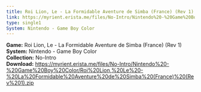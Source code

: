 ```yaml
---
title: Roi Lion, Le - La Formidable Aventure de Simba (France) (Rev 1)
link: https://myrient.erista.me/files/No-Intro/Nintendo%20-%20Game%20Boy%20Color/Roi%20Lion,%20Le%20-%20La%20Formidable%20Aventure%20de%20Simba%20(France)%20(Rev%201).zip
type: single1
System: Nintendo - Game Boy Color
---
```

<b>Game:</b> Roi Lion, Le - La Formidable Aventure de Simba (France) (Rev 1)<br>
<b>System:</b> Nintendo - Game Boy Color<br>
<b>Collection:</b> No-Intro<br>
<b>Download:</b> https://myrient.erista.me/files/No-Intro/Nintendo%20-%20Game%20Boy%20Color/Roi%20Lion,%20Le%20-%20La%20Formidable%20Aventure%20de%20Simba%20(France)%20(Rev%201).zip